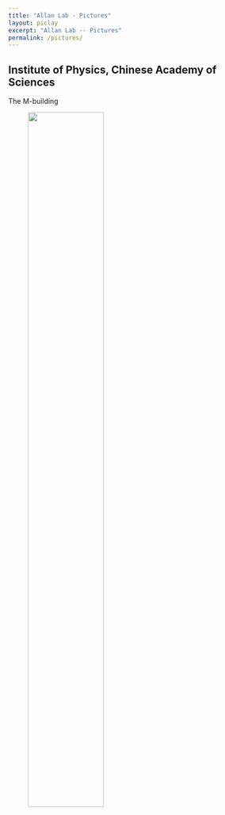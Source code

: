 ```yaml
---
title: "Allan Lab - Pictures"
layout: piclay
excerpt: "Allan Lab -- Pictures"
permalink: /pictures/
---
```


## Institute of Physics, Chinese Academy of Sciences

The M-building
<figure>
<img src="{{ site.url }}{{ site.baseurl }}/images/picpic/IOP.JPG" width="60%">
</figure>
